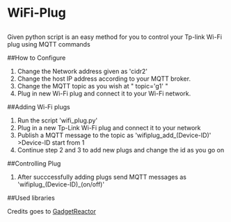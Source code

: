 # WiFi-Plug

##
Given python script is an easy method for you to control your Tp-link Wi-Fi plug using MQTT commands

##How to Configure
1. Change the Network address given as 'cidr2'
2. Change the host IP address according to your MQTT broker.
3. Change the MQTT topic as you wish at " topic='g1' "
4. Plug in new Wi-Fi plug and connect it to your Wi-Fi network.
 
##Adding Wi-Fi plugs
1. Run the script 'wifi_plug.py'
2. Plug in a new Tp-Link Wi-Fi plug and connect it to your network
3. Publish a MQTT message to the topic as 'wifiplug_add_(Device-ID)' >Device-ID start from 1
4. Continue step 2 and 3 to add new plugs and change the id as you go on

##Controlling Plug
1. After succcessfully adding plugs send MQTT messages as 'wifiplug_(Device-ID)_(on/off)'

##Used libraries

Credits goes to [GadgetReactor](https://github.com/GadgetReactor/pyHS100)
